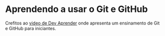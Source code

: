 # Aprendendo a usar o Git e GitHub

Crefitos ao [video de Dev Aprender](https://youtu.be/kB5e-gTAl_s) onde apresenta um ensinamento de Git e GitHub para iniciantes.




